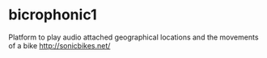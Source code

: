 bicrophonic1
============

Platform to play audio attached geographical locations and the movements of a bike http://sonicbikes.net/
